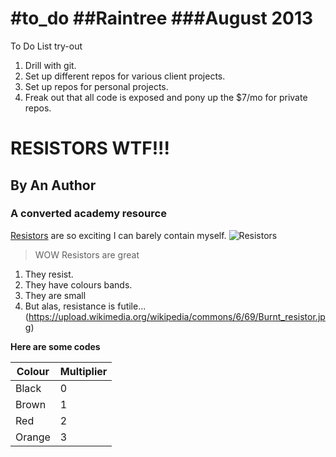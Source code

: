 #to_do
##Raintree
###August 2013
=====

To Do List try-out

1. Drill with git.
2. Set up different repos for various client projects.
3. Set up repos for personal projects.
4. Freak out that all code is exposed and pony up the $7/mo for private repos.

# RESISTORS WTF!!!  
## By An Author  
### A converted academy resource

[Resistors](http://en.wikipedia.org/wiki/Resistor) are so exciting I can barely contain myself.
![Resistors](http://upload.wikimedia.org/wikipedia/commons/e/e6/Resistor.jpg)  

> WOW Resistors are great

1. They resist.
2. They have colours bands.
3. They are small
4. But alas, resistance is futile...
(https://upload.wikimedia.org/wikipedia/commons/6/69/Burnt_resistor.jpg)

**Here are some codes**

|Colour|Multiplier|
|------|----------|
|Black |0         |
|Brown |1         |  
|Red   |2         |
|Orange|3         |
